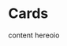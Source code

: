 # Cards

<DemoContainer>
  <y-card-simple title="hellso"> content hereoio </y-card-simple>
</DemoContainer>
